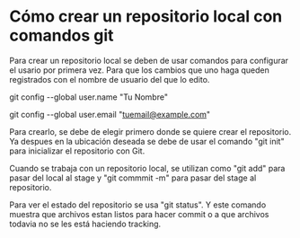 # Cómo crear un repositorio local con comandos git

Para crear un repositorio local se deben de usar comandos para configurar el usario por primera vez. Para que los cambios que uno haga queden registrados con el nombre de usuario del que lo edito.

git config --global user.name "Tu Nombre"

git config --global user.email "tuemail@example.com"

Para crearlo, se debe de elegir primero donde se quiere crear el repositorio. Ya despues en la ubicación deseada se debe de usar el comando "git init" para inicializar el repositorio con Git.

Cuando se trabaja con un repositorio local, se utilizan como "git add" para pasar del local al stage y "git commmit -m" para pasar del stage al repositorio.

Para ver el estado del repositorio se usa "git status". Y este comando muestra que archivos estan listos para hacer commit o a que archivos todavia no se les está haciendo tracking.
